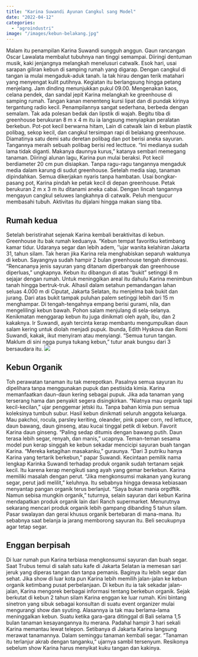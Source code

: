 ```yaml
---
title: "Karina Suwandi Ayunan Cangkul sang Model"
date: "2022-04-12"
categories: 
  - "agroindustri"
image: "/images/kebun-belakang.jpg"
---
```


Malam itu penampilan Karina Suwandi sungguh anggun. Gaun rancangan Oscar Lawalata membalut tubuhnya nan tinggi semampai. Diiringi dentuman musik, kaki jenjangnya melangkah menelusuri catwalk. Esok hari, usai sarapan giliran kebun di samping rumah yang digarap. Dengan cangkul di tangan ia mulai mengaduk-aduk tanah. Ia tak hirau dengan terik matahari yang menyengat kulit putihnya. Kegiatan itu berlangsung hingga petang menjelang. Jam dinding menunjukkan pukul 09.00. Mengenakan kaos, celana pendek, dan sandal jepit Karina melangkah ke greenhouse di samping rumah. Tangan kanan menenteng kursi lipat dan di pundak kirinya tergantung radio kecil. Penampilannya sangat sederhana, berbeda dengan semalam. Tak ada polesan bedak dan lipstik di wajah. Begitu tiba di greenhouse berukuran 8 m x 4 m itu ia langsung menyiapkan peralatan berkebun. Pot-pot kecil berwarna hitam, Lain di catwalk lain di kebun plastik polibag, sekop kecil, dan cangkul tersimpan rapi di belakang greenhouse. Diamatinya satu demi satu deretan polibag dan pot berisi aneka sayuran. Tangannya meraih sebuah polibag berisi red lecttuce. “Ini medianya sudah lama tidak diganti. Makanya daunnya kurus,” katanya sembari memegang tanaman. Diiringi alunan lagu, Karina pun mulai beraksi. Pot kecil berdiameter 20 cm pun disiapkan. Tanpa ragu-ragu tangannya mengaduk media dalam karung di sudut greenhouse. Setelah media siap, tanaman dipindahkan. Semua dikerjakan nyaris tanpa hambatan. Usai bongkar-pasang pot, Karina pindah ke petak kecil di depan greenhouse. Petak berukuran 2 m x 3 m itu ditanami aneka cabai. Dengan lincah tangannya mengayun cangkul seluwes langkahnya di catwalk. Peluh mengucur membasahi tubuh. Aktivitas itu dijalani hingga makan siang tiba.

## Rumah kedua

Setelah beristirahat sejenak Karina kembali beraktivitas di kebun. Greenhouse itu bak rumah keduanya. “Kebun tempat favoritku ketimbang kamar tidur. Udaranya segar dan lebih adem, ’’ujar wanita kelahiran Jakarta 31, tahun silam. Tak heran jika Karina rela menghabiskan separuh waktunya di kebun. Sayangnya sudah hampir 2 bulan greenhouse tengah direnovasi. “Rencananya jenis sayuran yang ditanam diperbanyak dan greenhouse diperluas,” ungkapnya. Kebun itu dibangun di atas “bukit” setinggi 8 m sejajar dengan rumah. Untuk meninggikan areal itu dahulu Karina menimbun tanah hingga bertruk-truk. Alhasil dalam setahun pemandangan lahan seluas 4.000 m di Ciputat, Jakarta Selatan, itu menjelma bak bukit dan jurang. Dari atas bukit tampak puluhan palem setinggi lebih dari 15 m menghampar. Di tengah-tengahnya empang berisi gurami, nila, dan mengelilingi kebun bawah. Pohon salam menjulang di sela-selanya. Kenikmatan menggarap kebun itu juga dinikmati oleh ayah, ibu, dan 2 kakaknya. Ir Suwandi, ayah tercinta kerap membantu mengumpulkan daun salam kering untuk diolah menjadi pupuk. Ibunda, Edith Hyskova dan Romi Suwandi, kakak, ikut menyiram atau menyiangi. “Semua turun tangan. Maklum di sini ngga punya tukang kebun,” tutur anak bungsu dari 3 bersaudara itu. [![](/images/batola2.jpg)](http://localhost/mitra/wp-content/uploads/2020/12/batola2.jpg)

## Kebun Organik

Toh perawatan tanaman itu tak merepotkan. Pasalnya semua sayuran itu dipelihara tanpa menggunakan pupuk dan pestisida kimia. Karina memanfaatkan daun-daun kering sebagai pupuk. Jika ada tanaman yang terserang hama dan penyakit segera disingkirkan. “Niatnya mau organik tapi kecil-kecilan,” ujar penggemar jetski itu. Tanpa bahan kimia pun semua koleksinya tumbuh subur. Hasil kebun dinikmati seluruh anggota keluarga. Mau pakchoi, rocula, parsley keriting, oleander, pink paper corn, red lettuce, daun bawang, daun ginseng, atau kucai tinggal petik di kebun. Favorit Karina daun ginseng. “Paling sedap ditumis dengan bawang putih. Daun terasa lebih segar, renyah, dan manis,” ucapnya. Teman-teman sesama model pun kerap singgah ke kebun sekadar mencicipi sayuran buah tangan Karina. “Mereka ketagihan masakanku,” guraunya. “Dari 3 putriku hanya Karina yang tertarik berkebun," papar Suwandi. Kecintaan pemilik nama lengkap Karinka Suwandi terhadap produk organik sudah tertanam sejak kecil. Itu karena kerap mengikuti sang ayah yang gemar berkebun. Karina memiliki masalah dengan perut. “Jika mengkonsumsi makanan yang kurang segar, perut jadi melilit,” keluhnya. Itu sebabnya hingga dewasa kebiasaan menyantap pangan organik terus berlanjut. “Saya bukan mania orgdftik. Namun sebisa mungkin organik,” tuturnya, selain sayuran dari kebun Karina mendapatkan produk organik lain dari Ranch supermarket. Menurutnya sekarang mencari produk organik lebih gampang dibanding 5 tahun silam. Pasar swalayan dan gerai khusus organik bertebaran di mana-mana. Itu sebabnya saat belanja ia jarang memborong sayuran itu. Beli secukupnya agar tetap segar.

## Enggan berpisah

Di luar rumah pun Karina terbiasa mengkonsumsi sayuran dan buah segar. Saat Trubus temui di salah satu kafe di Jakarta Selatan ia memesan sari jeruk yang diperas tangan dan tanpa pemanis. Baginya itu lebih segar dan sehat. Jika show di luar kota pun Karina lebih memilih jalan-jalan ke kebun organik ketimbang pusat perbelanjaan. Di kebun itu ia tak sekadar jalan-jalan, Karina mengorek berbagai informasi tentang berkebun organik. Sejak berkutat di kebun 2 tahun silam Karina enggan ke luar rumah. Kini bintang sinetron yang sibuk sebagai konsultan di suatu event organizer mulai mengurangi show dan syuting. Alasannya ia tak mau berlama-lama meninggalkan kebun. Suatu ketika gara-gara ditinggal di Bali selama 1,5 bulan tanaman kesayangannya itu merana. Padahal hampir 3 hari sekali Karina memantau lewat telepon. Setibanya di Jakarta Karina langsung merawat tanamannya. Dalam seminggu tanaman kembali segar. “Tanaman itu terlanjur akrab dengan tanganku,” ujarnya sambil tersenyum. Resikonya sebelum show Karina harus menyikat kuku tangan dan kakinya.
